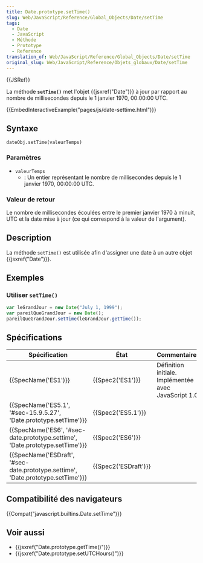```yaml
---
title: Date.prototype.setTime()
slug: Web/JavaScript/Reference/Global_Objects/Date/setTime
tags:
  - Date
  - JavaScript
  - Méthode
  - Prototype
  - Reference
translation_of: Web/JavaScript/Reference/Global_Objects/Date/setTime
original_slug: Web/JavaScript/Reference/Objets_globaux/Date/setTime
---
```

{{JSRef}}

La méthode **`setTime()`** met l'objet {{jsxref("Date")}} à jour par rapport au nombre de millisecondes depuis le 1 janvier 1970, 00:00:00 UTC.

{{EmbedInteractiveExample("pages/js/date-settime.html")}}

## Syntaxe

    dateObj.setTime(valeurTemps)

### Paramètres

- `valeurTemps`
  - : Un entier représentant le nombre de millisecondes depuis le 1 janvier 1970, 00:00:00 UTC.

### Valeur de retour

Le nombre de millisecondes écoulées entre le premier janvier 1970 à minuit, UTC et la date mise à jour (ce qui correspond à la valeur de l'argument).

## Description

La méthode `setTime()` est utilisée afin d'assigner une date à un autre objet {{jsxref("Date")}}.

## Exemples

### Utiliser `setTime()`

```js
var leGrandJour = new Date("July 1, 1999");
var pareilQueGrandJour = new Date();
pareilQueGrandJour.setTime(leGrandJour.getTime());
```

## Spécifications

| Spécification                                                                                                | État                         | Commentaires                                          |
| ------------------------------------------------------------------------------------------------------------ | ---------------------------- | ----------------------------------------------------- |
| {{SpecName('ES1')}}                                                                                     | {{Spec2('ES1')}}         | Définition initiale. Implémentée avec JavaScript 1.0. |
| {{SpecName('ES5.1', '#sec-15.9.5.27', 'Date.prototype.setTime')}}                     | {{Spec2('ES5.1')}}     |                                                       |
| {{SpecName('ES6', '#sec-date.prototype.settime', 'Date.prototype.setTime')}}         | {{Spec2('ES6')}}         |                                                       |
| {{SpecName('ESDraft', '#sec-date.prototype.settime', 'Date.prototype.setTime')}} | {{Spec2('ESDraft')}} |                                                       |

## Compatibilité des navigateurs

{{Compat("javascript.builtins.Date.setTime")}}

## Voir aussi

- {{jsxref("Date.prototype.getTime()")}}
- {{jsxref("Date.prototype.setUTCHours()")}}
